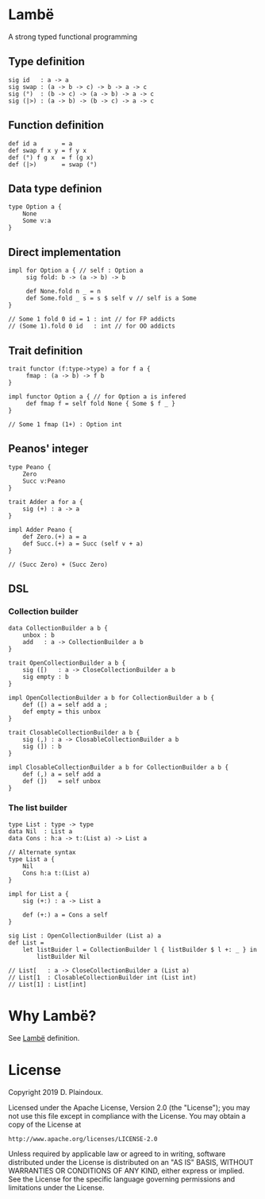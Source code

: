 # Lambë

A strong typed functional programming

## Type definition

```
sig id   : a -> a
sig swap : (a -> b -> c) -> b -> a -> c
sig (°)  : (b -> c) -> (a -> b) -> a -> c
sig (|>) : (a -> b) -> (b -> c) -> a -> c
```

##  Function definition

```
def id a       = a
def swap f x y = f y x		
def (°) f g x  = f (g x)
def (|>)       = swap (°)
 ```

## Data type definion

```
type Option a {
    None
    Some v:a
}
```

## Direct implementation

```
impl for Option a { // self : Option a
     sig fold: b -> (a -> b) -> b

     def None.fold n _ = n
     def Some.fold _ s = s $ self v // self is a Some
}

// Some 1 fold 0 id = 1 : int // for FP addicts
// (Some 1).fold 0 id   : int // for OO addicts
```

## Trait definition

```
trait functor (f:type->type) a for f a {
     fmap : (a -> b) -> f b
}

impl functor Option a { // for Option a is infered
     def fmap f = self fold None { Some $ f _ }
}

// Some 1 fmap (1+) : Option int

```

## Peanos' integer

```
type Peano {
    Zero
    Succ v:Peano
}

trait Adder a for a {
    sig (+) : a -> a
}

impl Adder Peano {
    def Zero.(+) a = a
    def Succ.(+) a = Succ (self v + a)
}

// (Succ Zero) + (Succ Zero)
```

## DSL

### Collection builder

```
data CollectionBuilder a b {
    unbox : b
    add   : a -> CollectionBuilder a b
}

trait OpenCollectionBuilder a b {
    sig ([)   : a -> CloseCollectionBuilder a b
    sig empty : b
}

impl OpenCollectionBuilder a b for CollectionBuilder a b {
    def ([) a = self add a ;
    def empty = this unbox
}

trait ClosableCollectionBuilder a b {
    sig (,) : a -> ClosableCollectionBuilder a b
    sig (]) : b
}

impl ClosableCollectionBuilder a b for CollectionBuilder a b {
    def (,) a = self add a
    def (])   = self unbox
}
```

### The list builder

```
type List : type -> type
data Nil  : List a
data Cons : h:a -> t:(List a) -> List a

// Alternate syntax
type List a {
    Nil
    Cons h:a t:(List a)
}

impl for List a {
    sig (+:) : a -> List a

    def (+:) a = Cons a self
}

sig List : OpenCollectionBuilder (List a) a
def List =
    let listBuider l = CollectionBuilder l { listBuilder $ l +: _ } in
    	listBuilder Nil

// List[   : a -> CloseCollectionBuilder a (List a)
// List[1  : ClosableCollectionBuilder int (List int)
// List[1] : List[int]
```

# Why Lambë?

See [Lambë](http://tolkiengateway.net/wiki/Lambë) definition.

# License

Copyright 2019 D. Plaindoux.

Licensed under the Apache License, Version 2.0 (the "License");
you may not use this file except in compliance with the License.
You may obtain a copy of the License at

    http://www.apache.org/licenses/LICENSE-2.0

Unless required by applicable law or agreed to in writing, software
distributed under the License is distributed on an "AS IS" BASIS,
WITHOUT WARRANTIES OR CONDITIONS OF ANY KIND, either express or implied.
See the License for the specific language governing permissions and
limitations under the License.
